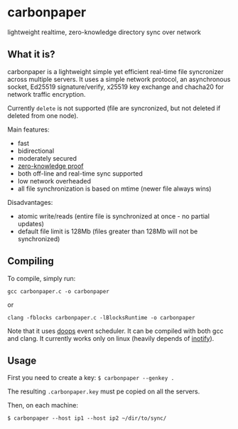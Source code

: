# carbonpaper
lightweight realtime, zero-knowledge directory sync over network

What it is?
-----------
carbonpaper is a lightweight simple yet efficient real-time file syncronizer across multiple servers. It uses a simple network protocol, an asynchronous socket, Ed25519 signature/verify, x25519 key exchange and chacha20 for network traffic encryption.

Currently `delete` is not supported (file are syncronized, but not deleted if deleted from one node).

Main features:
- fast
- bidirectional
- moderately secured
- [zero-knowledge proof](https://en.wikipedia.org/wiki/Zero-knowledge_proof)
- both off-line and real-time sync supported
- low network overheaded
- all file synchronization is based on mtime (newer file always wins)

Disadvantages:
- atomic write/reads (entire file is synchronized at once - no partial updates)
- default file limit is 128Mb (files greater than 128Mb will not be synchronized)


Compiling
-----------

To compile, simply run:

``gcc carbonpaper.c -o carbonpaper``

or

``clang -fblocks carbonpaper.c -lBlocksRuntime -o carbonpaper``

Note that it uses [doops](https://github.com/eduardsui/doops) event scheduler. It can be compiled with both gcc and clang.
It currently works only on linux (heavily depends of [inotify](https://man7.org/linux/man-pages/man7/inotify.7.html)).

Usage
-----------

First you need to create a key:
`$ carbonpaper --genkey .`

The resulting `.carbonpaper.key` must pe copied on all the servers.

Then, on each machine:

`$ carbonpaper --host ip1 --host ip2 ~/dir/to/sync/`

